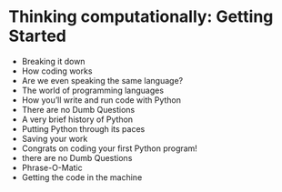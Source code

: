 # Thinking computationally: Getting Started

- Breaking it down
- How coding works
- Are we even speaking the same language?
- The world of programming languages
- How you’ll write and run code with Python
- There are no Dumb Questions
- A very brief history of Python
- Putting Python through its paces
- Saving your work
- Congrats on coding your first Python program!
- there are no Dumb Questions
- Phrase-O-Matic
- Getting the code in the machine
